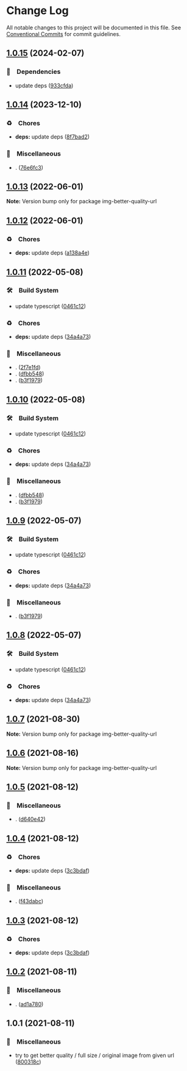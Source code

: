 # Change Log

All notable changes to this project will be documented in this file.
See [Conventional Commits](https://conventionalcommits.org) for commit guidelines.

## [1.0.15](https://github.com/bluelovers/ws-http/compare/img-better-quality-url@1.0.14...img-better-quality-url@1.0.15) (2024-02-07)



### 📌　Dependencies

* update deps ([933cfda](https://github.com/bluelovers/ws-http/commit/933cfda042b66a5824158ec616c6e54f52ff6cf0))



## [1.0.14](https://github.com/bluelovers/ws-http/compare/img-better-quality-url@1.0.13...img-better-quality-url@1.0.14) (2023-12-10)



### ♻️　Chores

* **deps:** update deps ([8f7bad2](https://github.com/bluelovers/ws-http/commit/8f7bad245db13b3e25401cbd5f75313973fa4700))


### 🔖　Miscellaneous

* . ([76e6fc3](https://github.com/bluelovers/ws-http/commit/76e6fc3ce43910ca3fe80496c788e3c9a5ea6288))



## [1.0.13](https://github.com/bluelovers/ws-http/compare/img-better-quality-url@1.0.12...img-better-quality-url@1.0.13) (2022-06-01)

**Note:** Version bump only for package img-better-quality-url





## [1.0.12](https://github.com/bluelovers/ws-http/compare/img-better-quality-url@1.0.11...img-better-quality-url@1.0.12) (2022-06-01)


### ♻️　Chores

* **deps:** update deps ([a138a4e](https://github.com/bluelovers/ws-http/commit/a138a4e1eee038076a2c21ef175d86842abaafd8))





## [1.0.11](https://github.com/bluelovers/ws-http/compare/img-better-quality-url@1.0.7...img-better-quality-url@1.0.11) (2022-05-08)


### 🛠　Build System

* update typescript ([0461c12](https://github.com/bluelovers/ws-http/commit/0461c12b6d300ab5f4a8bc5c27ef4e6aba516433))


### ♻️　Chores

* **deps:** update deps ([34a4a73](https://github.com/bluelovers/ws-http/commit/34a4a73455fcde24f299dff1d321020d6d4e8064))


### 🔖　Miscellaneous

* . ([2f7e1fd](https://github.com/bluelovers/ws-http/commit/2f7e1fd28e1568e987b6d2594a6627c6b71ca104))
* . ([dfbb548](https://github.com/bluelovers/ws-http/commit/dfbb5480fdba88a7cf12c73c76ca3017f690460e))
* . ([b3f1979](https://github.com/bluelovers/ws-http/commit/b3f1979e1c28dfc67017ec8979b031e352a7bf25))





## [1.0.10](https://github.com/bluelovers/ws-http/compare/img-better-quality-url@1.0.7...img-better-quality-url@1.0.10) (2022-05-08)


### 🛠　Build System

* update typescript ([0461c12](https://github.com/bluelovers/ws-http/commit/0461c12b6d300ab5f4a8bc5c27ef4e6aba516433))


### ♻️　Chores

* **deps:** update deps ([34a4a73](https://github.com/bluelovers/ws-http/commit/34a4a73455fcde24f299dff1d321020d6d4e8064))


### 🔖　Miscellaneous

* . ([dfbb548](https://github.com/bluelovers/ws-http/commit/dfbb5480fdba88a7cf12c73c76ca3017f690460e))
* . ([b3f1979](https://github.com/bluelovers/ws-http/commit/b3f1979e1c28dfc67017ec8979b031e352a7bf25))





## [1.0.9](https://github.com/bluelovers/ws-http/compare/img-better-quality-url@1.0.7...img-better-quality-url@1.0.9) (2022-05-07)


### 🛠　Build System

* update typescript ([0461c12](https://github.com/bluelovers/ws-http/commit/0461c12b6d300ab5f4a8bc5c27ef4e6aba516433))


### ♻️　Chores

* **deps:** update deps ([34a4a73](https://github.com/bluelovers/ws-http/commit/34a4a73455fcde24f299dff1d321020d6d4e8064))


### 🔖　Miscellaneous

* . ([b3f1979](https://github.com/bluelovers/ws-http/commit/b3f1979e1c28dfc67017ec8979b031e352a7bf25))





## [1.0.8](https://github.com/bluelovers/ws-http/compare/img-better-quality-url@1.0.7...img-better-quality-url@1.0.8) (2022-05-07)


### 🛠　Build System

* update typescript ([0461c12](https://github.com/bluelovers/ws-http/commit/0461c12b6d300ab5f4a8bc5c27ef4e6aba516433))


### ♻️　Chores

* **deps:** update deps ([34a4a73](https://github.com/bluelovers/ws-http/commit/34a4a73455fcde24f299dff1d321020d6d4e8064))





## [1.0.7](https://github.com/bluelovers/ws-http/compare/img-better-quality-url@1.0.6...img-better-quality-url@1.0.7) (2021-08-30)

**Note:** Version bump only for package img-better-quality-url





## [1.0.6](https://github.com/bluelovers/ws-http/compare/img-better-quality-url@1.0.5...img-better-quality-url@1.0.6) (2021-08-16)

**Note:** Version bump only for package img-better-quality-url





## [1.0.5](https://github.com/bluelovers/ws-http/compare/img-better-quality-url@1.0.4...img-better-quality-url@1.0.5) (2021-08-12)


### 🔖　Miscellaneous

* . ([d640e42](https://github.com/bluelovers/ws-http/commit/d640e429aa213cf37993aac4a44dbc162bc368b4))





## [1.0.4](https://github.com/bluelovers/ws-http/compare/img-better-quality-url@1.0.2...img-better-quality-url@1.0.4) (2021-08-12)


### ♻️　Chores

* **deps:** update deps ([3c3bdaf](https://github.com/bluelovers/ws-http/commit/3c3bdaf498061eabdbe45f87886eaa3aa8ff30ea))


### 🔖　Miscellaneous

* . ([f43dabc](https://github.com/bluelovers/ws-http/commit/f43dabcd2c55a2197dd658eec39c59db5cde024f))





## [1.0.3](https://github.com/bluelovers/ws-http/compare/img-better-quality-url@1.0.2...img-better-quality-url@1.0.3) (2021-08-12)


### ♻️　Chores

* **deps:** update deps ([3c3bdaf](https://github.com/bluelovers/ws-http/commit/3c3bdaf498061eabdbe45f87886eaa3aa8ff30ea))





## [1.0.2](https://github.com/bluelovers/ws-http/compare/img-better-quality-url@1.0.1...img-better-quality-url@1.0.2) (2021-08-11)


### 🔖　Miscellaneous

* . ([ad1a780](https://github.com/bluelovers/ws-http/commit/ad1a7800ba9ecf0998061f23a006c6e394184c68))





## 1.0.1 (2021-08-11)


### 🔖　Miscellaneous

* try to get better quality / full size / original image from given url ([800318c](https://github.com/bluelovers/ws-http/commit/800318cb2106cd073f5c1f4b11978f2550c1b967))
